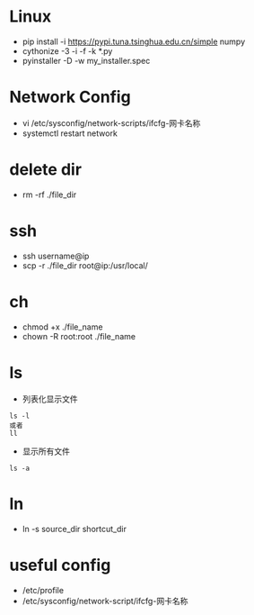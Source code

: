 #  Linux
- pip install -i https://pypi.tuna.tsinghua.edu.cn/simple numpy
- cythonize -3 -i -f -k *.py
- pyinstaller -D -w my_installer.spec
# Network Config
- vi /etc/sysconfig/network-scripts/ifcfg-网卡名称
- systemctl restart network
# delete dir
- rm -rf ./file_dir
# ssh
- ssh username@ip
- scp -r ./file_dir root@ip:/usr/local/
# ch
- chmod +x ./file_name
- chown -R root:root ./file_name
# ls
- 列表化显示文件
```
ls -l
或者
ll
```
- 显示所有文件
```
ls -a
```
# ln
- ln -s source_dir shortcut_dir
# useful config
- /etc/profile
- /etc/sysconfig/network-script/ifcfg-网卡名称
